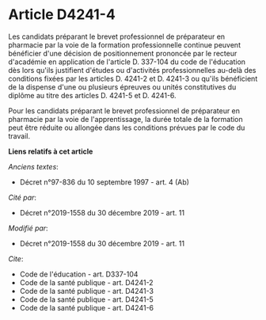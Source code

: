 # Article D4241-4

Les candidats préparant le brevet professionnel de préparateur en pharmacie par la voie de la formation professionnelle
continue peuvent bénéficier d'une décision de positionnement prononcée par le recteur d'académie en application de l'article
D. 337-104 du code de l'éducation dès lors qu'ils justifient d'études ou d'activités professionnelles au-delà des conditions
fixées par les articles D. 4241-2 et D. 4241-3 ou qu'ils bénéficient de la dispense d'une ou plusieurs épreuves ou unités
constitutives du diplôme au titre des articles D. 4241-5 et D. 4241-6.

Pour les candidats préparant le brevet professionnel de préparateur en pharmacie par la voie de l'apprentissage, la durée
totale de la formation peut être réduite ou allongée dans les conditions prévues par le code du travail.

**Liens relatifs à cet article**

_Anciens textes_:

  - Décret n°97-836 du 10 septembre 1997 - art. 4 (Ab)

_Cité par_:

  - Décret n°2019-1558 du 30 décembre 2019 - art. 11

_Modifié par_:

  - Décret n°2019-1558 du 30 décembre 2019 - art. 11

_Cite_:

  - Code de l'éducation - art. D337-104
  - Code de la santé publique - art. D4241-2
  - Code de la santé publique - art. D4241-3
  - Code de la santé publique - art. D4241-5
  - Code de la santé publique - art. D4241-6
